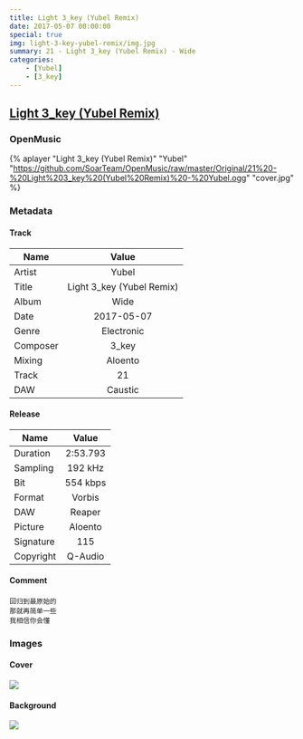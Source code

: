 ```yaml
---
title: Light 3_key (Yubel Remix)
date: 2017-05-07 00:00:00
special: true
img: light-3-key-yubel-remix/img.jpg
summary: 21 - Light 3_key (Yubel Remix) - Wide
categories:
    - [Yubel]
    - [3_key]
---
```


## [Light 3_key (Yubel Remix)](https://github.com/SoarTeam/OpenMusic/raw/master/Original/21%20-%20Light%203_key%20(Yubel%20Remix)%20-%20Yubel.ogg)

### OpenMusic
{% aplayer "Light 3_key (Yubel Remix)" "Yubel" "https://github.com/SoarTeam/OpenMusic/raw/master/Original/21%20-%20Light%203_key%20(Yubel%20Remix)%20-%20Yubel.ogg" "cover.jpg" %}

### Metadata
#### Track

Name|Value
---|:--:
Artist|Yubel
Title|Light 3_key (Yubel Remix)
Album|Wide
Date|2017-05-07
Genre|Electronic
Composer|3_key
Mixing|Aloento
Track|21
DAW|Caustic

#### Release

Name|Value
---|:--:
Duration|2:53.793
Sampling|192 kHz
Bit|554 kbps
Format|Vorbis
DAW|Reaper
Picture|Aloento
Signature|115
Copyright|Q-Audio

#### Comment
``` text
回归到最原始的
那就再简单一些
我相信你会懂
```

### Images
#### Cover
![](cover.jpg)

#### Background
![](img.jpg)
